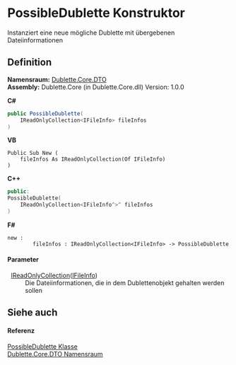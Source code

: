 # PossibleDublette Konstruktor


Instanziert eine neue mögliche Dublette mit übergebenen Dateiinformationen



## Definition
**Namensraum:** <a href="N_Dublette_Core_DTO.md">Dublette.Core.DTO</a>  
**Assembly:** Dublette.Core (in Dublette.Core.dll) Version: 1.0.0

**C#**
``` C#
public PossibleDublette(
	IReadOnlyCollection<IFileInfo> fileInfos
)
```
**VB**
``` VB
Public Sub New ( 
	fileInfos As IReadOnlyCollection(Of IFileInfo)
)
```
**C++**
``` C++
public:
PossibleDublette(
	IReadOnlyCollection<IFileInfo^>^ fileInfos
)
```
**F#**
``` F#
new : 
        fileInfos : IReadOnlyCollection<IFileInfo> -> PossibleDublette
```



#### Parameter
<dl><dt>  <a href="https://learn.microsoft.com/dotnet/api/system.collections.generic.ireadonlycollection-1" target="_blank" rel="noopener noreferrer">IReadOnlyCollection</a>(<a href="T_Dublette_Core_Interfaces_IFileInfo.md">IFileInfo</a>)</dt><dd>Die Dateiinformationen, die in dem Dublettenobjekt gehalten werden sollen</dd></dl>

## Siehe auch


#### Referenz
<a href="T_Dublette_Core_DTO_PossibleDublette.md">PossibleDublette Klasse</a>  
<a href="N_Dublette_Core_DTO.md">Dublette.Core.DTO Namensraum</a>  
